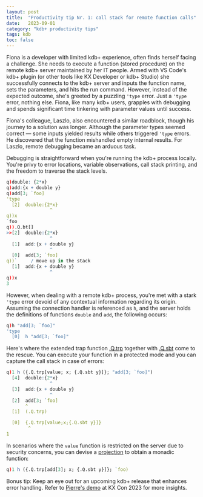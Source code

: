 ```yaml
---
layout: post
title:  "Productivity tip Nr. 1: call stack for remote function calls"
date:   2023-09-01
category: "kdb+ productivity tips"
tags: kdb
toc: false
---
```

Fiona is a developer with limited kdb+ experience, often finds herself facing a challenge. She needs to execute a function (stored procedure) on the remote kdb+ server maintained by her IT people. Armed with VS Code's kdb+ plugin (or other tools like KX Developer or kdb+ Studio) she successfully connects to the kdb+ server and inputs the function name, sets the parameters, and hits the run command. However, instead of the expected outcome, she's greeted by a puzzling `'type` error. Just a `'type` error, nothing else. Fiona, like many kdb+ users, grapples with debugging and spends significant time tinkering with parameter values until success.

Fiona's colleague, Laszlo, also encountered a similar roadblock, though his journey to a solution was longer. Although the parameter types seemed correct — some inputs yielded results while others triggered `'type` errors. He discovered that the function mishandled empty internal results. For Laszlo, remote debugging became an arduous task.

Debugging is straightforward when you're running the kdb+ process locally. You're privy to error locations, variable observations, call stack printing, and the freedom to traverse the stack levels.

```q
q)double: {2*x}
q)add:{x + double y}
q)add[3; `foo]
'type
  [2]  double:{2*x}
                ^
q))x
`foo
q)).Q.bt[]
>>[2]  double:{2*x}
                ^
  [1]  add:{x + double y}
                ^
  [0]  add[3; `foo]
q))`     / move up in the stack
  [1]  add:{x + double y}
                ^
q))x
3
```

However, when dealing with a remote kdb+ process, you're met with a stark `'type` error devoid of any contextual information regarding its origin. Assuming the connection handler is referenced as `h`, and the server holds the definitions of functions `double` and `add`, the following occurs:

```q
q)h "add[3; `foo]"
'type
  [0]  h "add[3; `foo]"
```

Here's where the extended trap function [.Q.trp](https://code.kx.com/q/ref/dotq/#trp-extend-trap)  together with [.Q.sbt](https://code.kx.com/q/ref/dotq/#sbt-string-backtrace) come to the rescue. You can execute your function in a protected mode and you can capture the call stack in case of errors:

```q
q)1 h ({.Q.trp[value; x; {.Q.sbt y}]}; "add[3; `foo]")
  [4]  double:{2*x}
                ^
  [3]  add:{x + double y}
                ^
  [2]  add[3; `foo]
       ^
  [1]  (.Q.trp)

  [0]  {.Q.trp[value;x;{.Q.sbt y}]}
        ^
1
```

In scenarios where the `value` function is restricted on the server due to security concerns, you can devise a [projection](https://code.kx.com/q/basics/application/#projection) to obtain a monadic function:

```q
q)1 h ({.Q.trp[add[3]; x; {.Q.sbt y}]}; `foo)
```

Bonus tip: Keep an eye out for an upcoming kdb+ release that enhances error handling. Refer to [Pierre's demo](https://kx.com/videos/kx-con-23-kx-core-developments/) at KX Con 2023 for more insights.


